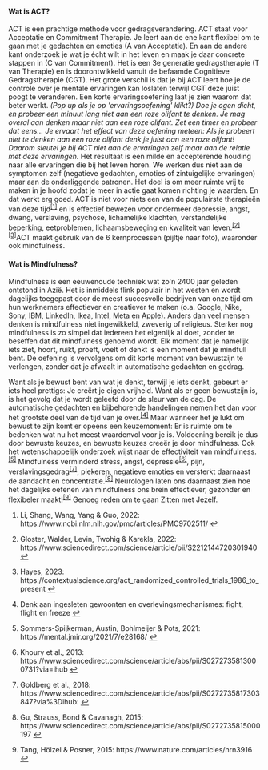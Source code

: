 #### Wat is ACT?
ACT is een prachtige methode voor gedragsverandering. ACT staat voor Acceptatie en Commitment Therapie. Je leert aan de ene kant flexibel om te gaan met je gedachten en emoties (A van Acceptatie). En aan de andere kant onderzoek je wat je écht wilt in het leven en maak je daar concrete stappen in (C van Commitment). Het is een 3e generatie gedragstherapie (T van Therapie) en is doorontwikkeld vanuit de befaamde Cognitieve Gedragstherapie (CGT). Het grote verschil is dat je bij ACT leert hoe je de controle over je mentale ervaringen kan loslaten terwijl CGT deze juist poogt te veranderen. Een korte ervaringsoefening laat je zien waarom dat beter werkt.
_(Pop up als je op 'ervaringsoefening' klikt?) Doe je ogen dicht, en probeer een minuut lang niet aan een roze olifant te denken. Je mag overal aan denken maar niet aan een roze olifant. Zet een timer en probeer dat eens... Je ervaart het effect van deze oefening meteen: Als je probeert niet te denken aan een roze olifant denk je juist aan een roze olifant! Daarom sleutel je bij ACT niet aan de ervaringen zelf maar aan de relatie met deze ervaringen._ 
Het resultaat is een milde en accepterende houding naar alle ervaringen die bij het leven horen. We werken dus niet aan de symptomen zelf (negatieve gedachten, emoties of zintuigelijke ervaringen) maar aan de onderliggende patronen. Het doel is om meer ruimte vrij te maken in je hoofd zodat je meer in actie gaat komen richting je waarden. En dat werkt erg goed. ACT is niet voor niets een van de populairste therapieën van deze tijd<sup class="footnote-ref"><a href="#bassie" id="adriaan">[1]</a></sup> en is effectief bewezen voor ondermeer depressie, angst, dwang, verslaving, psychose, lichamelijke klachten, verstandelijke beperking, eetproblemen, lichaamsbeweging en kwaliteit van leven.<sup class="footnote-ref"><a href="#bassie2" id="adriaan2">[2]</a></sup><sup class="footnote-ref"><a href="#bassie3" id="adriaan3">[3]</a></sup>ACT maakt gebruik van de 6 kernprocessen (pijltje naar foto), waaronder ook mindfulness.

#### Wat is Mindfulness?
Mindfulness is een eeuwenoude techniek wat zo'n 2400 jaar geleden ontstond in Azië. Het is inmiddels flink populair in het westen en wordt dagelijks toegepast door de meest succesvolle bedrijven van onze tijd om hun werknemers effectiever en creatiever te maken (o.a. Google, Nike, Sony, IBM, LinkedIn, Ikea, Intel, Meta en Apple). Anders dan veel mensen denken is mindfulness niet ingewikkeld, zweverig of religieus. Sterker nog mindfulness is zo simpel dat iedereen het eigenlijk al doet, zonder te beseffen dat dit mindfulness genoemd wordt. Elk moment dat je namelijk iets ziet, hoort, ruikt, proeft, voelt of denkt is een moment dat je mindfull bent. De oefening is vervolgens om dit korte moment van bewustzijn te verlengen, zonder dat je afwaalt in automatische gedachten en gedrag. 

Want als je bewust bent van wat je denkt, terwijl je iets denkt, gebeurt er iets heel prettigs: Je creërt je eigen vrijheid. Want als er geen bewustzijn is, is het gevolg dat je wordt geleefd door de sleur van de dag. De automatische gedachten en bijbehorende handelingen nemen het dan voor het grootste deel van de tijd van je over.<sup class="footnote-ref"><a href="#bassie4" id="adriaan4">[4]</a></sup> Maar wanneer het je lukt om bewust te zijn komt er opeens een keuzemoment: Er is ruimte om te bedenken wat nu het meest waardenvol voor je is. Voldoening bereik je dus door bewuste keuzes, en bewuste keuzes creeër je door mindfulness. Ook het wetenschappelijk onderzoek wijst naar de effectiviteit van mindfulness.<sup class="footnote-ref"><a href="#bassie5" id="adriaan5">[5]</a></sup> Mindfulness verminderd stress, angst, depressie<sup class="footnote-ref"><a href="#bassie6" id="adriaan6">[6]</a></sup>, pijn, verslavingsgedrag<sup class="footnote-ref"><a href="#bassie7" id="adriaan7">[7]</a></sup>, piekeren, negatieve emoties en versterkt daarnaast de aandacht en concentratie.<sup class="footnote-ref"><a href="#bassie8" id="adriaan8">[8]</a></sup> Neurologen laten ons daarnaast zien hoe het dagelijks oefenen van mindfulness ons brein effectiever, gezonder en flexibeler maakt!<sup class="footnote-ref"><a href="#bassie9" id="adriaan9">[9]</a></sup> Genoeg reden om te gaan Zitten met Jezelf. 

<section class="footnotes">
  <ol class="footnotes-list">
    <li id="bassie" class="footnote-item">
      <p class="footnote-item">
        Li, Shang, Wang, Yang & Guo, 2022: https://www.ncbi.nlm.nih.gov/pmc/articles/PMC9702511/ </sup><a href="#adriaan" class="footnote-backref">↩</a>
      </p>
    </li>
    <li id="bassie2" class="footnote-item">
      <p class="footnote-item">
        Gloster, Walder, Levin, Twohig & Karekla, 2022: https://www.sciencedirect.com/science/article/pii/S2212144720301940 </sup><a href="#adriaan2" class="footnote-backref">↩</a>
      </p>
    <li id="bassie3" class="footnote-item">
      <p class="footnote-item">
        Hayes, 2023: https://contextualscience.org/act_randomized_controlled_trials_1986_to_present </sup><a href="#adriaan3" class="footnote-backref">↩</a>
            <li id="bassie4" class="footnote-item">
      <p class="footnote-item">
        Denk aan ingesleten gewoonten en overlevingsmechanismes: fight, flight en freeze </sup><a href="#adriaan4" class="footnote-backref">↩</a>
      </p>
    </li>
    <li id="bassie5" class="footnote-item">
      <p class="footnote-item">
        Sommers-Spijkerman, Austin, Bohlmeijer & Pots, 2021: https://mental.jmir.org/2021/7/e28168/ </sup><a href="#adriaan5" class="footnote-backref">↩</a>
      </p>
    <li id="bassie6" class="footnote-item">
      <p class="footnote-item">
        Khoury et al., 2013: https://www.sciencedirect.com/science/article/abs/pii/S0272735813000731?via=ihub </sup><a href="#adriaan6" class="footnote-backref">↩</a>
            <li id="bassie7" class="footnote-item">
      <p class="footnote-item">
        Goldberg et al., 2018: https://www.sciencedirect.com/science/article/abs/pii/S0272735817303847?via%3Dihub: </sup><a href="#adriaan7" class="footnote-backref">↩</a>
      </p>
    </li>
    <li id="bassie8" class="footnote-item">
      <p class="footnote-item">
        Gu, Strauss, Bond & Cavanagh, 2015: https://www.sciencedirect.com/science/article/abs/pii/S0272735815000197 </sup><a href="#adriaan8" class="footnote-backref">↩</a>
      </p>
    <li id="bassie9" class="footnote-item">
      <p class="footnote-item">
        Tang, Hölzel & Posner, 2015: https://www.nature.com/articles/nrn3916 </sup><a href="#adriaan9" class="footnote-backref">↩</a>
  </ol>
</section>

